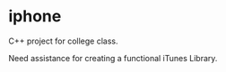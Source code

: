 # iphone
C++
project for college class.

Need assistance for creating a  functional iTunes Library. 
